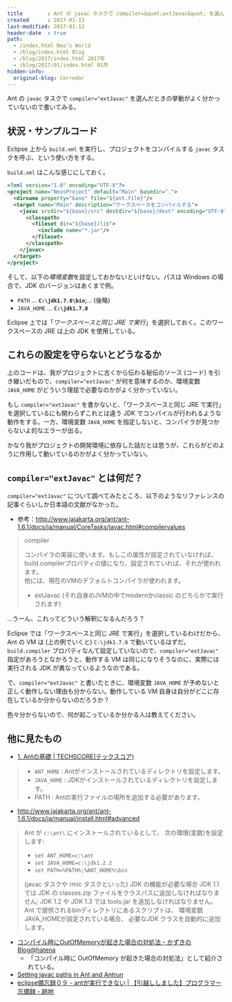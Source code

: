 ```yaml
---
title        : Ant の javac タスクで compiler=&quot;extJavac&quot; を選んだときの挙動
created      : 2017-01-13
last-modified: 2017-01-13
header-date  : true
path:
  - /index.html Neo's World
  - /blog/index.html Blog
  - /blog/2017/index.html 2017年
  - /blog/2017/01/index.html 01月
hidden-info:
  original-blog: Corredor
---
```


Ant の `javac` タスクで `compiler="extJavac"` を選んだときの挙動がよく分かっていないので書いてみる。

## 状況・サンプルコード

Eclipse 上から `build.xml` を実行し、プロジェクトをコンパイルする `javac` タスクを呼ぶ、という使い方をする。

`build.xml` はこんな感じにしておく。

```xml
<?xml version="1.0" encoding="UTF-8"?>
<project name="NeosProject" default="Main" basedir=".">
  <dirname property="base" file="${ant.file}"/>
  <target name="Main" description="ワークスペースをコンパイルする">
    <javac srcdir="${base}/src" destdir="${base}/dest" encoding="UTF-8" includeantruntime="false" debug="yes" compiler="extJavac">
      <classpath>
        <fileset dir="${base}/lib">
          <include name="*.jar"/>
        </fileset>
      </classpath>
    </javac>
  </target>
</project>
```

そして、以下の*環境変数*を設定しておかないといけない。パスは Windows の場合で、JDK のバージョンはあくまで例。

- `PATH` … **`C:\jdk1.7.0\bin`**;… (後略)
- `JAVA_HOME` … **`C:\jdk1.7.0`**

Eclipse 上では「*ワークスペースと同じ JRE で実行*」を選択しておく。このワークスペースの JRE は上の JDK を使用している。

## これらの設定を守らないとどうなるか

上のコードは、我がプロジェクトに古くから伝わる秘伝のソース (コード) を引き継いだもので、`compiler="extJavac"` が何を意味するのか、環境変数 `JAVA_HOME` がどういう理屈で必要なのかがよく分かっていない。

もし `compiler="extJavac"` を書かないと、「ワークスペースと同じ JRE で実行」を選択しているにも関わらずこれとは違う JDK でコンパイルが行われるような動作をする。一方、環境変数 `JAVA_HOME` を指定しないと、コンパイラが見つからないよ的なエラーが出る。

かなり我がプロジェクトの開発環境に依存した話だとは思うが、これらがどのように作用して動いているのかがよく分かっていない。

## `compiler="extJavac"` とは何だ？

`compiler="extJavac"` について調べてみたところ、以下のようなリファレンスの記事ぐらいしか日本語の文献がなかった。

- 参考：<http://www.jajakarta.org/ant/ant-1.6.1/docs/ja/manual/CoreTasks/javac.html#compilervalues>

> compiler
> 
> コンパイラの実装に使います。もしこの属性が設定されていなければ、build.compilerプロパティの値になり、設定されていれば、それが使われます。  
> 他には、現在のVMのデフォルトコンパイラが使われます。
> 
> - extJavac (それ自身のJVMの中でmodernかclassic のどちらかで実行されます)

…うーん、これってどういう解釈になるんだろう？

Eclipse では「ワークスペースと同じ JRE で実行」を選択しているわけだから、Ant の VM は (上の例でいくと) `C:\jdk1.7.0` で動いているはずだ。`build.compiler` プロパティなんて設定していないので、`compiler="extJavac"` 指定があろうとなかろうと、動作する VM は同じになりそうなのに、実際には実行される JDK が異なっているようなのである。

で、`compiler="extJavac"` と書いたときに、環境変数 `JAVA_HOME` が予めないと正しく動作しない理由も分からない。動作している VM 自身は自分がどこに存在しているか分からないのだろうか？

色々分からないので、何が起こっているか分かる人は教えてください。

## 他に見たもの

- [1. Antの基礎 | TECHSCORE(テックスコア)](https://www.techscore.com/tech/Java/ApacheJakarta/Ant/1/)

> - `ANT_HOME` : Antがインストールされているディレクトリを設定します。
> - `JAVA_HOME` : JDKがインストールされているディレクトリを設定します。
> - PATH : Antの実行ファイルの場所を追加する必要があります。

- <http://www.jajakarta.org/ant/ant-1.6.1/docs/ja/manual/install.html#advanced>

> Ant が `c:\ant\` にインストールされているとして、 次の環境(変数)を設定します:
> 
> - `set ANT_HOME=c:\ant`
> - `set JAVA_HOME=c:\jdk1.2.2`
> - `set PATH=%PATH%;%ANT_HOME%\bin`
> 
> (javac タスクや rmic タスクといった) JDK の機能が必要な場合 JDK 1.1 では JDK の classes.zip ファイルをクラスパスに追加しなければなりません; JDK 1.2 や JDK 1.3 では tools.jar を追加しなければなりません。 Ant で提供されるbinディレクトリにあるスクリプトは、 環境変数JAVA_HOMEが設定されている場合、 必要なJDK クラスを自動的に追加します。

- [コンパイル時にOutOfMemoryが起きた場合の対処法 - かずきのBlog@hatena](http://blog.okazuki.jp/entry/20070720/1184899493)
  - 「コンパイル時に OutOfMemory が起きた場合の対処法」として紹介されている。
- [Setting javac paths in Ant and Antrun](http://articles.javatalks.ru/articles/36)
- [eclipse備忘録０９ - antが実行できない | 【引越ししました】プログラマー忘備録・跡地](http://ameblo.jp/akagane/entry-10011903031.html)
